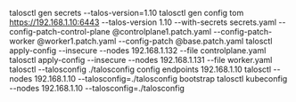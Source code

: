 talosctl gen secrets --talos-version=1.10
talosctl gen config tom https://192.168.1.10:6443 --talos-version 1.10 --with-secrets secrets.yaml --config-patch-control-plane @controlplane1.patch.yaml --config-patch-worker @worker1.patch.yaml --config-patch @base.patch.yaml
talosctl apply-config --insecure --nodes 192.168.1.132 --file controlplane.yaml
talosctl apply-config --insecure --nodes 192.168.1.131 --file worker.yaml
talosctl --talosconfig ./talosconfig config endpoints 192.168.1.10
talosctl --nodes 192.168.1.10 --talosconfig=./talosconfig bootstrap
talosctl kubeconfig --nodes 192.168.1.10 --talosconfig=./talosconfig
